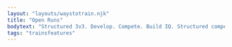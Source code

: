 ```yaml
---
layout: "layouts/waystotrain.njk"
title: "Open Runs"
bodytext: "Structured 3v3. Develop. Compete. Build IQ. Structured competitive runs with detailed skill development. This program is designed to improve IQ,in game decision making and competitiveness. All open runs will be played with FIBA rules."
tags: "trainsfeatures"
---
```

